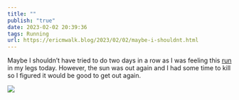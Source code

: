 ```yaml
---
title: ""
publish: "true"
date: 2023-02-02 20:39:36
tags: Running
url: https://ericmwalk.blog/2023/02/02/maybe-i-shouldnt.html
---
```


Maybe I shouldn’t have tried to do two days in a row as I was feeling this [run](http://www.strava.com/activities/8493746192) in my legs today. However, the sun was out again and I had some time to kill so I figured it would be good to get out again.


![](https://ericmwalk.blog/uploads/2023/a605e50588.jpg)